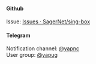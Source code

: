 #### Github

Issue: [Issues · SagerNet/sing-box](https://github.com/SagerNet/sing-box/issues)

#### Telegram

Notification channel: [@yapnc](https://t.me/yapnc)  
User group: [@yapug](https://t.me/yapug)